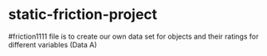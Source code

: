 # static-friction-project

#friction1111 file is to create our own data set for objects and their ratings for different variables (Data A) 
